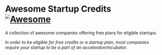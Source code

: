 # Awesome Startup Credits [![Awesome](https://cdn.rawgit.com/sindresorhus/awesome/d7305f38d29fed78fa85652e3a63e154dd8e8829/media/badge.svg)](https://github.com/sindresorhus/awesome)

A collection of awesome companies offering free plans for eligible startups.

*In order to be eligible for free credits or a startup plan, most companies require your startup to be a part of an accelerator/incubator.*
